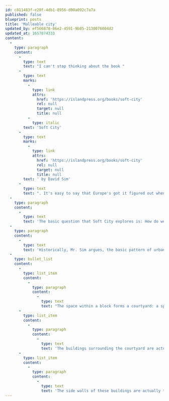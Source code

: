 ```yaml
---
id: c811483f-e28f-4db1-8956-d90a092c7a7a
published: false
blueprint: posts
title: 'Malleable city'
updated_by: ef566878-06e2-4591-9b05-2130076004d2
updated_at: 1657074333
content:
  -
    type: paragraph
    content:
      -
        type: text
        text: "I can't stop thinking about the book "
      -
        type: text
        marks:
          -
            type: link
            attrs:
              href: 'https://islandpress.org/books/soft-city'
              rel: null
              target: null
              title: null
          -
            type: italic
        text: 'Soft City'
      -
        type: text
        marks:
          -
            type: link
            attrs:
              href: 'https://islandpress.org/books/soft-city'
              rel: null
              target: null
              title: null
        text: ' by David Sim'
      -
        type: text
        text: ". It's easy to say that Europe's got it figured out when it comes to urban design. I would not have been able to tell you, though, what are the specific features or patterns that make a city pleasant and livable in the way that I imagine many European cities to be. This book does tell you –\_and it's not entirely what I expected."
  -
    type: paragraph
    content:
      -
        type: text
        text: 'The basic question that Soft City explores is: How do we build dense urban form that is pleasant and livable for humans and adapted to their bodies? Urban density is desirable, because cities are by definition places where people want to live close together and where space is therefore scarce; the benefits of living in a city (proximity to purveyors of goods and services, sharing of resources and infrastructure like water and roads) are therefore compromised the more the urban form sprawls out. But thirty-storey residential towers are maybe not desirable, because they are too tall. '
  -
    type: paragraph
    content:
      -
        type: text
        text: 'Historically, Mr. Sim argues, the basic pattern of urban built form is the block: several buildings with their walls right up against each other forming a more-or-less rectangular perimeter around an enclosed outdoor area. Streets are formed by the gaps between blocks. This pattern is inverted in U.S. and Canadian cities: streets divide the land into blocks, in which detached buildings of various sizes are built. The older pattern has a number of advantages:'
  -
    type: bullet_list
    content:
      -
        type: list_item
        content:
          -
            type: paragraph
            content:
              -
                type: text
                text: "The space within a block forms a courtyard: a space that is shared by the inhabitants of the buildings forming that block, yet offers a degree of privacy from the general commotion of the city. In Canada, it's quite hard to find such spaces: an apartment-dweller's only outdoor space may well be the nearest public park. In the older model, public parks play a complementary role to these semi-public courtyards."
      -
        type: list_item
        content:
          -
            type: paragraph
            content:
              -
                type: text
                text: 'The buildings surrounding the courtyard are actually separate buildings: they have different owners and perhaps different uses or purposes; they each have their own ground-floor access to the courtyard and to the street. In Canada, you sometimes see a single large apartment building or office building with a courtyard, but this does not allow for the same diversity of uses or the same ease of access to the outdoors as does the case of multiple adjacent buildings.'
      -
        type: list_item
        content:
          -
            type: paragraph
            content:
              -
                type: text
                text: 'The side walls of these buildings are actually touching one another with no space in between. This reduces wear on the buildings and the cost of heating, and of course allows them to enclose a courtyard. Of course there cannot then be windows on these walls; but windows facing a neighbouring building never get much light anyway. Windows facing the courtyard, on the other hand, can indeed get a lot of light and air. This is a real advantage if you compare with a courtyardless building that takes up an entire city block, which are often seen in Canadian downtowns.'
---
```

